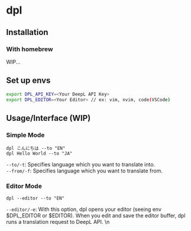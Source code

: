 # dpl
## Installation
### With homebrew
WIP...

## Set up envs
``` sh
export DPL_API_KEY=<Your DeepL API Key>
export DPL_EDITOR=<Your Editor> // ex: vim, nvim, code(VSCode)
```

## Usage/Interface (WIP)
### Simple Mode
```
dpl こんにちは --to "EN"
dpl Hello World --to "JA"
```

`--to/-t`: Specifies language which you want to translate into. 
<br />
`--from/-f`: Specifies language which you want to translate from.

### Editor Mode
```
dpl --editor --to "EN"
```

`--editor/-e`: With this option, dpl opens your editor (seeing env $DPL_EDITOR or $EDITOR). When you edit and save the editor buffer, dpl runs a translation request to DeepL API. \n
